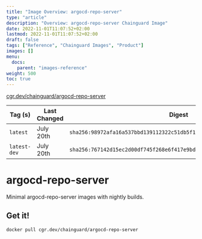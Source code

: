 ```yaml
---
title: "Image Overview: argocd-repo-server"
type: "article"
description: "Overview: argocd-repo-server Chainguard Image"
date: 2022-11-01T11:07:52+02:00
lastmod: 2022-11-01T11:07:52+02:00
draft: false
tags: ["Reference", "Chainguard Images", "Product"]
images: []
menu:
  docs:
    parent: "images-reference"
weight: 500
toc: true
---
```


[cgr.dev/chainguard/argocd-repo-server](https://github.com/chainguard-images/images/tree/main/images/argocd-repo-server)

| Tag (s)       | Last Changed | Digest                                                                    |
|---------------|--------------|---------------------------------------------------------------------------|
|  `latest`     | July 20th    | `sha256:98972afa16a537bbd139112322c51db5f1fd0ef2d72b3e6f755550e817fd63c2` |
|  `latest-dev` | July 20th    | `sha256:767142d15ec2d00df745f268e6f417e9bd4f34913c225c376aa60163bfef418f` |

# argocd-repo-server

Minimal argocd-repo-server images with nightly builds.

## Get it!

```shell
docker pull cgr.dev/chainguard/argocd-repo-server
```

